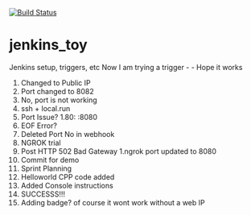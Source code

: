 [![Build Status](http://a62855c101ec.ngrok.io/buildStatus/icon?job=JP_toy)](http://a62855c101ec.ngrok.io/job/JP_toy/)

# jenkins_toy
Jenkins setup, triggers, etc
Now I am trying a trigger - -
Hope it works
1. Changed to Public IP
1. Port changed to 8082
1. No, port is not working
1. ssh + local.run
1. Port Issue?
1.80: <somename>:8080
  1. EOF Error?
  1. Deleted Port No in webhook
1. NGROK trial
  1. Post HTTP 502 Bad Gateway
  1.ngrok port updated to 8080
  1. Commit for demo
  1. Sprint Planning
  1. Helloworld CPP code added
  1. Added Console instructions
  1. SUCCESSS!!!
  1. Adding badge? of course it wont work without a web IP
